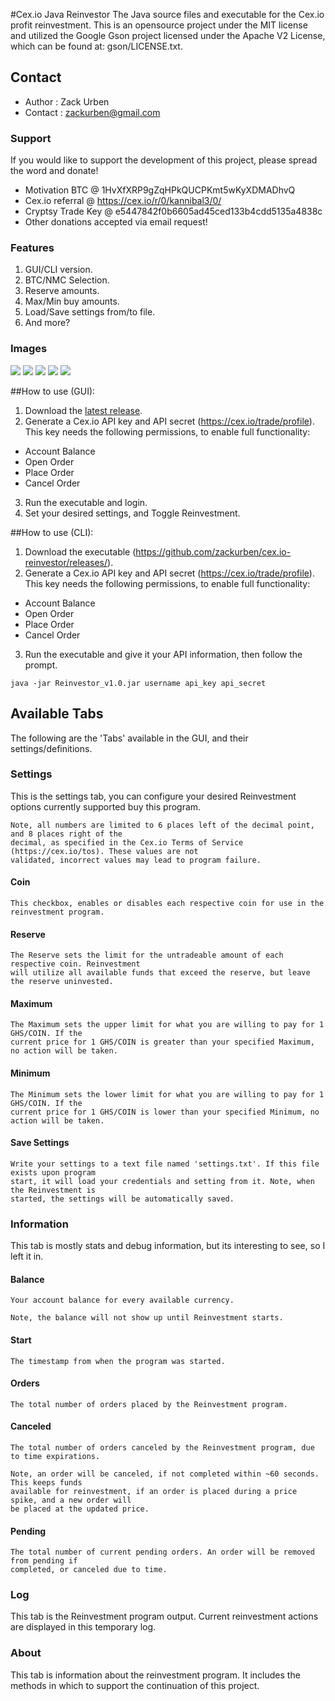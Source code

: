 #Cex.io Java Reinvestor
The Java source files and executable for the Cex.io profit reinvestment. This is an opensource project under
the MIT license and utilized the Google Gson project licensed under the Apache V2 License, which can be found
at: gson/LICENSE.txt.

## Contact
* Author	: Zack Urben
* Contact	: zackurben@gmail.com

### Support
If you would like to support the development of this project, please spread the word and donate!

* Motivation BTC	@ 1HvXfXRP9gZqHPkQUCPKmt5wKyXDMADhvQ
* Cex.io referral	@ https://cex.io/r/0/kannibal3/0/
* Cryptsy Trade Key	@ e5447842f0b6605ad45ced133b4cdd5135a4838c
* Other donations accepted via email request!

### Features
1. GUI/CLI version.
2. BTC/NMC Selection.
3. Reserve amounts.
4. Max/Min buy amounts.
5. Load/Save settings from/to file.
6. And more?

### Images
![](https://raw2.github.com/zackurben/cex.io-reinvestor/master/screenshots/Login.png)
![](https://raw2.github.com/zackurben/cex.io-reinvestor/master/screenshots/Settings.png)
![](https://raw2.github.com/zackurben/cex.io-reinvestor/master/screenshots/Information.png)
![](https://raw2.github.com/zackurben/cex.io-reinvestor/master/screenshots/Log.png)
![](https://raw2.github.com/zackurben/cex.io-reinvestor/master/screenshots/About.png)

##How to use (GUI):
1. Download the [latest release](https://github.com/zackurben/cex.io-reinvestor/releases/).
2. Generate a Cex.io API key and API secret (https://cex.io/trade/profile).
     This key needs the following permissions, to enable full functionality:
  * Account Balance
  * Open Order
  * Place Order
  * Cancel Order 
3. Run the executable and login.
4. Set your desired settings, and Toggle Reinvestment.

##How to use (CLI):
1. Download the executable (https://github.com/zackurben/cex.io-reinvestor/releases/).
2. Generate a Cex.io API key and API secret (https://cex.io/trade/profile).
    This key needs the following permissions, to enable full functionality:
  * Account Balance
  * Open Order
  * Place Order
  * Cancel Order 
3. Run the executable and give it your API information, then follow the prompt.

```
java -jar Reinvestor_v1.0.jar username api_key api_secret
``` 

## Available Tabs
The following are the 'Tabs' available in the GUI, and their settings/definitions.

### Settings
This is the settings tab, you can configure your desired Reinvestment options currently supported buy
this program.

```
Note, all numbers are limited to 6 places left of the decimal point, and 8 places right of the
decimal, as specified in the Cex.io Terms of Service (https://cex.io/tos). These values are not
validated, incorrect values may lead to program failure.
```

#### Coin

```
This checkbox, enables or disables each respective coin for use in the reinvestment program.
```

#### Reserve

```
The Reserve sets the limit for the untradeable amount of each respective coin. Reinvestment
will utilize all available funds that exceed the reserve, but leave the reserve uninvested.
```

#### Maximum

```
The Maximum sets the upper limit for what you are willing to pay for 1 GHS/COIN. If the
current price for 1 GHS/COIN is greater than your specified Maximum, no action will be taken.
```

#### Minimum

```
The Minimum sets the lower limit for what you are willing to pay for 1 GHS/COIN. If the
current price for 1 GHS/COIN is lower than your specified Minimum, no action will be taken.
```

#### Save Settings

```
Write your settings to a text file named 'settings.txt'. If this file exists upon program
start, it will load your credentials and setting from it. Note, when the Reinvestment is
started, the settings will be automatically saved.
```

### Information
This tab is mostly stats and debug information, but its interesting to see, so I left it in.

#### Balance

```
Your account balance for every available currency.
```

```
Note, the balance will not show up until Reinvestment starts.
```

#### Start

```
The timestamp from when the program was started.
```

#### Orders

```
The total number of orders placed by the Reinvestment program.
```

#### Canceled

```
The total number of orders canceled by the Reinvestment program, due to time expirations.
```

```
Note, an order will be canceled, if not completed within ~60 seconds. This keeps funds
available for reinvestment, if an order is placed during a price spike, and a new order will
be placed at the updated price.
```

#### Pending

```
The total number of current pending orders. An order will be removed from pending if
completed, or canceled due to time.
```

### Log
This tab is the Reinvestment program output. Current reinvestment actions are displayed in
this temporary log.

### About
This tab is information about the reinvestment program. It includes the methods in which to
support the continuation of this project.
